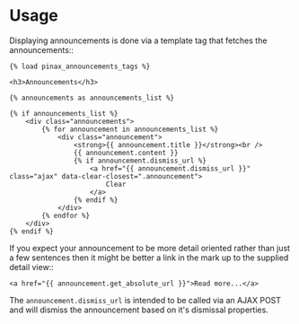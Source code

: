 # Usage

Displaying announcements is done via a template tag that fetches the
announcements::

    {% load pinax_announcements_tags %}

    <h3>Announcements</h3>

    {% announcements as announcements_list %}

    {% if announcements_list %}
        <div class="announcements">
            {% for announcement in announcements_list %}
                <div class="announcement">
                    <strong>{{ announcement.title }}</strong><br />
                    {{ announcement.content }}
                    {% if announcement.dismiss_url %}
                        <a href="{{ announcement.dismiss_url }}" class="ajax" data-clear-closest=".announcement">
                            Clear
                        </a>
                    {% endif %}
                </div>
            {% endfor %}
        </div>
    {% endif %}

If you expect your announcement to be more detail oriented rather than
just a few sentences then it might be better a link in the mark up to
the supplied detail view::

    <a href="{{ announcement.get_absolute_url }}">Read more...</a>


The `announcement.dismiss_url` is intended to be called via an AJAX POST
and will dismiss the announcement based on it's dismissal properties.